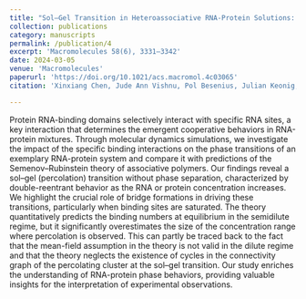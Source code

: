 ```yaml
---
title: "Sol–Gel Transition in Heteroassociative RNA-Protein Solutions: A Quantitative Comparison of Coarse-Grained Simulations and the Semenov–Rubinstein Theory"
collection: publications
category: manuscripts
permalink: /publication/4
excerpt: 'Macromolecules 58(6), 3331–3342'
date: 2024-03-05
venue: 'Macromolecules'
paperurl: 'https://doi.org/10.1021/acs.macromol.4c03065'
citation: 'Xinxiang Chen, Jude Ann Vishnu, Pol Besenius, Julian Keonig, Friederike Schmid. (2025). &quot;Sol–Gel Transition in Heteroassociative RNA-Protein Solutions: A Quantitative Comparison of Coarse-Grained Simulations and the Semenov–Rubinstein Theory&quot; <i>Macromolecules</i> 58(6), 3331–3342.'

---
```

Protein RNA-binding domains selectively interact with specific RNA sites, a key interaction that determines the emergent cooperative behaviors in RNA-protein mixtures. Through molecular dynamics simulations, we investigate the impact of the specific binding interactions on the phase transitions of an exemplary RNA-protein system and compare it with predictions of the Semenov–Rubinstein theory of associative polymers. Our findings reveal a sol–gel (percolation) transition without phase separation, characterized by double-reentrant behavior as the RNA or protein concentration increases. We highlight the crucial role of bridge formations in driving these transitions, particularly when binding sites are saturated. The theory quantitatively predicts the binding numbers at equilibrium in the semidilute regime, but it significantly overestimates the size of the concentration range where percolation is observed. This can partly be traced back to the fact that the mean-field assumption in the theory is not valid in the dilute regime and that the theory neglects the existence of cycles in the connectivity graph of the percolating cluster at the sol–gel transition. Our study enriches the understanding of RNA-protein phase behaviors, providing valuable insights for the interpretation of experimental observations.
